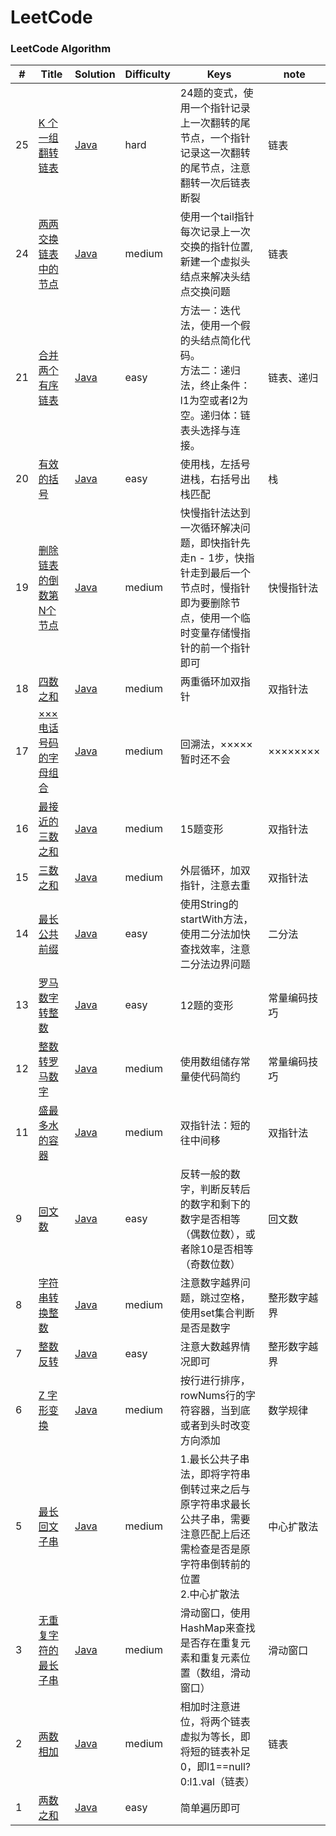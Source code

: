 LeetCode
========

### LeetCode Algorithm



| # | Title | Solution | Difficulty |Keys|note|
|---| ----- | -------- | ---------- |----|----|
|25|[K 个一组翻转链表](https://leetcode-cn.com/problems/reverse-nodes-in-k-group/) | [Java](https://github.com/HusterHaoYoung/algorithm/blob/master/src/leetcode/p025_reverseKGroup.java)|hard|24题的变式，使用一个指针记录上一次翻转的尾节点，一个指针记录这一次翻转的尾节点，注意翻转一次后链表断裂|链表|
|24|[两两交换链表中的节点 ](https://leetcode-cn.com/problems/swap-nodes-in-pairs/) | [Java](https://github.com/HusterHaoYoung/algorithm/blob/master/src/leetcode/p024_swapPairs.java)|medium|使用一个tail指针每次记录上一次交换的指针位置,新建一个虚拟头结点来解决头结点交换问题|链表|
|21|[合并两个有序链表](https://leetcode-cn.com/problems/merge-two-sorted-lists/solution/hua-jie-suan-fa-21-he-bing-liang-ge-you-xu-lian-bi/) | [Java](https://github.com/HusterHaoYoung/algorithm/blob/master/src/leetcode/p021_mergeTwoLists.java)|easy|方法一：迭代法，使用一个假的头结点简化代码。<br>方法二：递归法，终止条件：l1为空或者l2为空。递归体：链表头选择与连接。|链表、递归|
|20|[有效的括号](https://leetcode-cn.com/problems/valid-parentheses/) | [Java](https://github.com/HusterHaoYoung/algorithm/blob/master/src/leetcode/p020_isVaild.java)|easy|使用栈，左括号进栈，右括号出栈匹配|栈|
|19|[删除链表的倒数第N个节点](https://leetcode-cn.com/problems/remove-nth-node-from-end-of-list/) | [Java](https://github.com/HusterHaoYoung/algorithm/blob/master/src/leetcode/p019_removeNthFromEnd.java)|medium|快慢指针法达到一次循环解决问题，即快指针先走n - 1步，快指针走到最后一个节点时，慢指针即为要删除节点，使用一个临时变量存储慢指针的前一个指针即可|快慢指针法|
|18|[四数之和](https://leetcode-cn.com/problems/4sum/) | [Java](https://github.com/HusterHaoYoung/algorithm/blob/master/src/leetcode/p018_fourSum.java)|medium|两重循环加双指针|双指针法|
|17|[×××电话号码的字母组合](https://leetcode-cn.com/problems/letter-combinations-of-a-phone-number/) | [Java](https://github.com/HusterHaoYoung/algorithm/blob/master/src/leetcode/p017_letterCombinations.java)|medium|回溯法，×××××暂时还不会|××××××××|
|16|[最接近的三数之和](https://leetcode-cn.com/problems/3sum-closest/) | [Java](https://github.com/HusterHaoYoung/algorithm/blob/master/src/leetcode/p016_threeSumClosest.java)|medium|15题变形|双指针法|
|15|[三数之和](https://leetcode-cn.com/problems/3sum/) | [Java](https://github.com/HusterHaoYoung/algorithm/blob/master/src/leetcode/p015_threeSum.java)|medium|外层循环，加双指针，注意去重|双指针法|
|14|[最长公共前缀](https://leetcode-cn.com/problems/longest-common-prefix/) | [Java](https://github.com/HusterHaoYoung/algorithm/blob/master/src/leetcode/p014_romanToInt.java)|easy|使用String的startWith方法，使用二分法加快查找效率，注意二分法边界问题|二分法|
|13|[罗马数字转整数](https://leetcode-cn.com/problems/roman-to-integer/submissions/) | [Java](https://github.com/HusterHaoYoung/algorithm/blob/master/src/leetcode/p013_romanToInt.java)|easy|12题的变形|常量编码技巧|
|12|[整数转罗马数字](https://leetcode-cn.com/problems/integer-to-roman/submissions/) | [Java](https://github.com/HusterHaoYoung/algorithm/blob/master/src/leetcode/p012_intToRoman.java)|medium|使用数组储存常量使代码简约|常量编码技巧|
|11|[盛最多水的容器](https://leetcode-cn.com/problems/container-with-most-water/) | [Java](https://github.com/HusterHaoYoung/algorithm/blob/master/src/leetcode/p011_maxArea.java)|medium|双指针法：短的往中间移|双指针法|
|9|[回文数](https://leetcode-cn.com/problems/palindrome-number/solution/hui-wen-shu-by-leetcode/) | [Java](https://github.com/HusterHaoYoung/algorithm/blob/master/src/leetcode/p009_isPalindrome.java)|easy|反转一般的数字，判断反转后的数字和剩下的数字是否相等（偶数位数），或者除10是否相等（奇数位数）|回文数|
|8|[字符串转换整数](https://leetcode-cn.com/problems/string-to-integer-atoi/) | [Java](https://github.com/HusterHaoYoung/algorithm/blob/master/src/leetcode/p008_myAtoi.java)|medium|注意数字越界问题，跳过空格，使用set集合判断是否是数字|整形数字越界|
|7|[整数反转](https://leetcode-cn.com/problems/reverse-integer/) | [Java](https://github.com/HusterHaoYoung/algorithm/blob/master/src/leetcode/p007_reverse.java)|easy|注意大数越界情况即可|整形数字越界|
|6|[Z 字形变换](https://leetcode-cn.com/problems/zigzag-conversion/submissions/) | [Java](https://github.com/HusterHaoYoung/algorithm/blob/master/src/leetcode/p006_convert.java)|medium|按行进行排序，rowNums行的字符容器，当到底或者到头时改变方向添加|数学规律|
|5|[最长回文子串](https://leetcode-cn.com/problems/longest-palindromic-substring/) | [Java](https://github.com/HusterHaoYoung/algorithm/blob/master/src/leetcode/p005_longestPalindrome.java)|medium|1.最长公共子串法，即将字符串倒转过来之后与原字符串求最长公共子串，需要注意匹配上后还需检查是否是原字符串倒转前的位置<br>2.中心扩散法|中心扩散法|
|3|[无重复字符的最长子串](https://leetcode-cn.com/problems/longest-substring-without-repeating-characters/submissions/) | [Java](https://github.com/HusterHaoYoung/algorithm/blob/master/src/leetcode/p003_lengthOfLongestSubstring.java)|medium|滑动窗口，使用HashMap来查找是否存在重复元素和重复元素位置（数组，滑动窗口）|滑动窗口|
|2|[两数相加](https://leetcode-cn.com/problems/add-two-numbers/) | [Java](https://github.com/HusterHaoYoung/algorithm/blob/master/src/leetcode/p002_addTwoNumbers.java)|medium|相加时注意进位，将两个链表虚拟为等长，即将短的链表补足0，即l1==null?0:l1.val（链表）|链表|
|1|[两数之和](https://leetcode-cn.com/problems/two-sum/) | [Java](https://github.com/HusterHaoYoung/algorithm/blob/master/src/leetcode/p001_twoSum.java)|easy|简单遍历即可|
